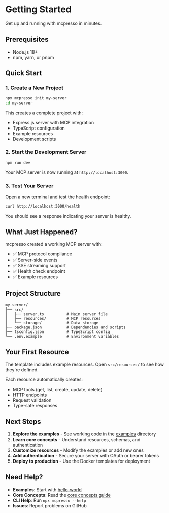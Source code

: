 # Getting Started

Get up and running with mcpresso in minutes.

## Prerequisites

- Node.js 18+ 
- npm, yarn, or pnpm

## Quick Start

### 1. Create a New Project
```bash
npx mcpresso init my-server
cd my-server
```

This creates a complete project with:
- Express.js server with MCP integration
- TypeScript configuration
- Example resources
- Development scripts

### 2. Start the Development Server
```bash
npm run dev
```

Your MCP server is now running at `http://localhost:3000`.

### 3. Test Your Server
Open a new terminal and test the health endpoint:
```bash
curl http://localhost:3000/health
```

You should see a response indicating your server is healthy.

## What Just Happened?

mcpresso created a working MCP server with:
- ✅ MCP protocol compliance
- ✅ Server-side events
- ✅ SSE streaming support
- ✅ Health check endpoint
- ✅ Example resources

## Project Structure

```
my-server/
├── src/
│   ├── server.ts          # Main server file
│   ├── resources/         # MCP resources
│   └── storage/           # Data storage
├── package.json           # Dependencies and scripts
├── tsconfig.json          # TypeScript config
└── .env.example           # Environment variables
```

## Your First Resource

The template includes example resources. Open `src/resources/` to see how they're defined.

Each resource automatically creates:
- MCP tools (get, list, create, update, delete)
- HTTP endpoints
- Request validation
- Type-safe responses

## Next Steps

1. **Explore the examples** - See working code in the [examples](../examples/) directory
2. **Learn core concepts** - Understand resources, schemas, and authentication
3. **Customize resources** - Modify the examples or add new ones
4. **Add authentication** - Secure your server with OAuth or bearer tokens
5. **Deploy to production** - Use the Docker templates for deployment

## Need Help?

- **Examples**: Start with [hello-world](../examples/hello-world.ts)
- **Core Concepts**: Read the [core concepts guide](./core-concepts.md)
- **CLI Help**: Run `npx mcpresso --help`
- **Issues**: Report problems on GitHub 